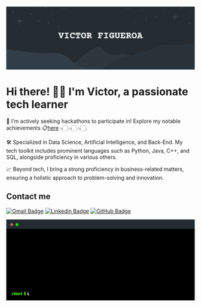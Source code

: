 ![Banner Image](doc/banner.png)
# Hi there! 👋🏻 I'm Victor, a passionate tech learner
   
🚀 I'm actively seeking hackathons to participate in! Explore my notable achievements 📋[here](https://victorfigma.github.io/Hackthon-List/)👈🏻👈🏻👈🏻.

🛠️ Specialized in Data Science, Artificial Intelligence, and Back-End. My tech toolkit includes prominent languages such as Python, Java, C++, and SQL, alongside proficiency in various others.

📈 Beyond tech, I bring a strong proficiency in business-related matters, ensuring a holistic approach to problem-solving and innovation.

## Contact me

[![Gmail Badge](https://img.shields.io/badge/-Gmail-d14836?style=flat-square&logo=Gmail&logoColor=white&link=victorfigma@gmail.com)](mailto:victorfigma@gmail.com) [![Linkedin Badge](https://img.shields.io/badge/-LinkedIn-blue?style=flat-square&logo=Linkedin&logoColor=white&link=https://www.linkedin.com/in/victorfigma)](https://www.linkedin.com/in/victorfigma) [![GitHub Badge](https://img.shields.io/github/followers/VictorFigma?label=follow&style=social)](https://github.com/VictorFigma) 

![Terminal Gif](doc/terminal.gif)
